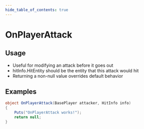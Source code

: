 ```yaml
---
hide_table_of_contents: true
---
```


# OnPlayerAttack

## Usage

* Useful for modifying an attack before it goes out
* hitInfo.HitEntity should be the entity that this attack would hit
* Returning a non-null value overrides default behavior

## Examples

```csharp title=""
object OnPlayerAttack(BasePlayer attacker, HitInfo info)
{
    Puts("OnPlayerAttack works!");
    return null;
}
```
